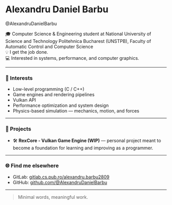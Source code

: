 # Alexandru Daniel Barbu
@AlexandruDanielBarbu

🎓 Computer Science & Engineering student at National University of Science and Technology Politehnica Bucharest (UNSTPB), Faculty of Automatic Control and Computer Science  
💡 I get the job done.  
💻 Interested in systems, performance, and computer graphics.

---

### 🧭 Interests
- Low-level programming (C / C++)  
- Game engines and rendering pipelines  
- Vulkan API  
- Performance optimization and system design  
- Physics-based simulation — mechanics, motion, and forces 
---

### 🧩 Projects
- 🛠️ **RexCore - Vulkan Game Engine (WIP)** — personal project meant to become a foundation for learning and improving as a programmer.

---

### 🌐 Find me elsewhere
- GitLab: [gitlab.cs.pub.ro/alexandru.barbu2809](https://gitlab.cs.pub.ro/alexandru.barbu2809)
- GitHub: [github.com/@AlexandruDanielBarbu](https://github.com/@AlexandruDanielBarbu)

---

> Minimal words, meaningful work.
